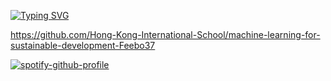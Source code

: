 <p align="left">
<a href="https://github.com/Hong-Kong-International-School/machine-learning-for-sustainable-development-Feebo37">
    <img src="https://readme-typing-svg.demolab.com?font=Georgia&size=18&duration=2000&pause=100&multiline=true&width=1000&height=200&lines=Felix+Keith;HS Student;Hong+Kong+International+School" alt="Typing SVG" />
</a>
<br/>


https://github.com/Hong-Kong-International-School/machine-learning-for-sustainable-development-Feebo37







[![spotify-github-profile](https://spotify-github-profile.vercel.app/api/view?uid=240206-hk&cover_image=true&theme=novatorem&show_offline=false&background_color=000000&interchange=false&bar_color=000000&bar_color_cover=false)](https://spotify-github-profile.vercel.app/api/view?uid=240206-hk&redirect=true)
